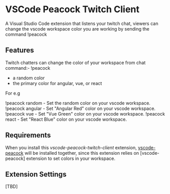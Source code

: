 # VSCode Peacock Twitch Client

A Visual Studio Code extension that listens your twitch chat, viewers can change the vscode workspace color you are working by sending the command !peacock

## Features

Twitch chatters can change the color of your workspace from chat command:- !peacock
  * a random color
  * the primary color for angular, vue, or react

For e.g 

!peacock random - Set the random color on your vscode workspace.
!peacock angular - Set "Angular Red" color on your vscode workspace.
!peacock vue - Set "Vue Green" color on your vscode workspace.
!peacock react - Set "React Blue" color on your vscode workspace.

## Requirements

When you install this *vscode-peacock-twitch-client* extension, [vscode-peacock](https://github.com/johnpapa/vscode-peacock) will be installed together, since this extension relies on [vscode-peacock] extension to set colors in your workspace.

## Extension Settings

[TBD]

